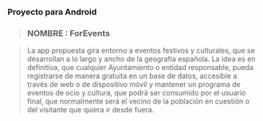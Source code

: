 ### **Proyecto para Android**> ### **NOMBRE** :  **ForEvents**>  La app propuesta gira entorno a eventos festivos y culturales, que se desarrollan a lo largo y ancho de la geografía española. La idea es en definitiva, que cualquier Ayuntamiento o entidad responsable, pueda registrarse de manera gratuita en un base de datos, accesible a través de web o de dispositivo móvil y mantener un programa de eventos de ocio y cultura, que podrá ser consumido por el usuario final, que normalmente será el vecino de la población en cuestión o del visitante que quiera ir desde fuera. 